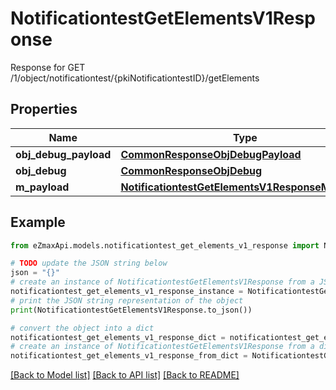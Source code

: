 # NotificationtestGetElementsV1Response

Response for GET /1/object/notificationtest/{pkiNotificationtestID}/getElements

## Properties

Name | Type | Description | Notes
------------ | ------------- | ------------- | -------------
**obj_debug_payload** | [**CommonResponseObjDebugPayload**](CommonResponseObjDebugPayload.md) |  | 
**obj_debug** | [**CommonResponseObjDebug**](CommonResponseObjDebug.md) |  | [optional] 
**m_payload** | [**NotificationtestGetElementsV1ResponseMPayload**](NotificationtestGetElementsV1ResponseMPayload.md) |  | 

## Example

```python
from eZmaxApi.models.notificationtest_get_elements_v1_response import NotificationtestGetElementsV1Response

# TODO update the JSON string below
json = "{}"
# create an instance of NotificationtestGetElementsV1Response from a JSON string
notificationtest_get_elements_v1_response_instance = NotificationtestGetElementsV1Response.from_json(json)
# print the JSON string representation of the object
print(NotificationtestGetElementsV1Response.to_json())

# convert the object into a dict
notificationtest_get_elements_v1_response_dict = notificationtest_get_elements_v1_response_instance.to_dict()
# create an instance of NotificationtestGetElementsV1Response from a dict
notificationtest_get_elements_v1_response_from_dict = NotificationtestGetElementsV1Response.from_dict(notificationtest_get_elements_v1_response_dict)
```
[[Back to Model list]](../README.md#documentation-for-models) [[Back to API list]](../README.md#documentation-for-api-endpoints) [[Back to README]](../README.md)


